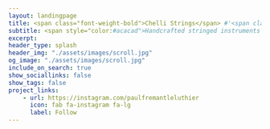 ```yaml
---
layout: landingpage
title: <span class="font-weight-bold">Chelli Strings</span> #'<span class="chulapa">Chelli Strings</span>'
subtitle: <span style="color:#acacad">Handcrafted stringed instruments made in Sussex, UK</span>
excerpt: 
header_type: splash
header_img: "./assets/images/scroll.jpg"
og_image: "./assets/images/scroll.jpg"
include_on_search: true
show_sociallinks: false
show_tags: false
project_links:
    - url: https://instagram.com/paulfremantleluthier
      icon: fab fa-instagram fa-lg
      label: Follow
---
```

